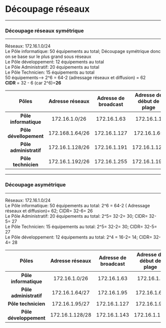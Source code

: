 # Découpage réseaux
_______
### Découpage réseaux symétrique
_______
Réseaux: 172.16.1.0/24    
Le Pôle informatique: 50 équipements au total; Découpage symétrique donc on se base sur le plus grand sous réseaux    
Le Pôle développement: 12 équipements au total  
Le Pôle Administratif: 20 équipements au total  
Le Pôle Technicien: 15 équipements au total  
50 équipements--> 2^6 = 64-2 (adressage réseaux et diffusion) = 62  
**CIDR** = 32 - 6 (car 2^6)=**26**

|  Pôles | Adresse réseaux | Adresse de broadcast | Adresse de début de plage | Adresse de fin de plage|
|:-------------:|:---------------:|:--------------------:|:-------------------------:|:----------------------:|
|**Pôle informatique**| 172.16.1.0/26   | 172.16.1.63    |       172.16.1.1        |            172.16.1.62|
|**Pôle dévellopement**| 172.168.1.64/26| 172.16.1.127   |       172.16.1.65     |      172.16.1.126|
|**Pôle administratif**  | 172.16.1.128/26 | 172.16.1.191  |     172.16.1.129      |   172.16.1.190   |
|**Pôle technicien**   | 172.16.1.192/26  |  172.16.1.255   | 172.16.1.193      |     172.16.1.255    |


_______________

### Découpage asymétrique
___________
Réseaux: 172.16.1.0/24      
Le Pôle informatique: 50 équipements au total: 2^6 = 64-2 ( Adressage réseaux et diffusion)= 62; CIDR= 32-6= 26     
Le Pôle Administratif: 20 équipements au total: 2^5= 32-2= 30; CIDR= 32-5= 27    
Le Pôle Technicien: 15 équipements au total: 2^5= 32-2= 30; CIDR= 32-5= 27    
Le Pôle développement: 12 équipements au total: 2^4 = 16-2= 14; CIDR= 32-4= 28  


 |  Pôles | Adresse réseaux | Adresse de broadcast | Adresse de début de plage | Adresse de fin de plage|
|:--------------------:|:---------------:|:--------------------:|:-------------------------:|:----------------------:|
|**Pôle informatique** | 172.16.1.0/26   |  172.16.1.63   |        172.16.1.1   |     172.16.1.62   |
|**Pôle administratif**  | 172.16.1.64/27  | 172.16.1.95  |    172.16.1.65   |    172.16.1.94  |
|**Pôle technicien**  | 172.16.1.95/27  | 172.16.1.127 |  172.16.1.96  |    172.16.1.126  |
|**Pôle développement**   | 172.16.1.128/28  |  172.16.1.143  | 172.16.1.129  |   172.16.1.142  |
